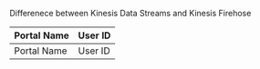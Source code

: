 Differenece between Kinesis Data Streams and Kinesis Firehose

<table>
  <thead>
    <tr>
       <th>Portal Name</th>
       <th>User ID</th>
    </tr>  
</thead>

   <tbody>
    <tr>
       <td>Portal Name</td>
       <td>User ID</td>
    </tr>  
         
  </tbody>
</table>
